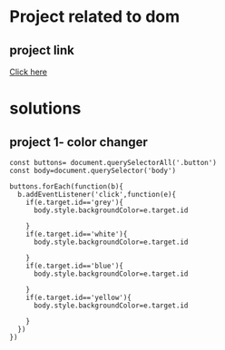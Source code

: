 # Project related to dom

## project link
[Click here](https://stackblitz.com/edit/dom-project-chaiaurcode-ugvtmh?file=1-colorChanger%2Fchaiaurcode.js,1-colorChanger%2Findex.html)

# solutions

## project 1- color changer

```
const buttons= document.querySelectorAll('.button')
const body=document.querySelector('body')

buttons.forEach(function(b){
  b.addEventListener('click',function(e){
    if(e.target.id=='grey'){
      body.style.backgroundColor=e.target.id

    }
    if(e.target.id=='white'){
      body.style.backgroundColor=e.target.id

    }
    if(e.target.id=='blue'){
      body.style.backgroundColor=e.target.id
      
    }
    if(e.target.id=='yellow'){
      body.style.backgroundColor=e.target.id
      
    }
  })
})

```



